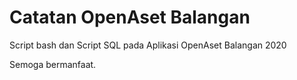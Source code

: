# Catatan OpenAset Balangan

Script bash dan Script SQL pada Aplikasi OpenAset Balangan 2020

Semoga bermanfaat.
